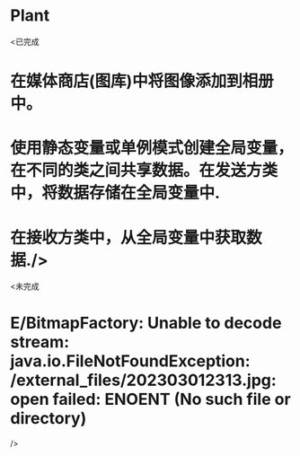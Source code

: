 # Plant
<已完成
# 在媒体商店(图库)中将图像添加到相册中。
     
# 使用静态变量或单例模式创建全局变量，在不同的类之间共享数据。在发送方类中，将数据存储在全局变量中.
     
# 在接收方类中，从全局变量中获取数据./>
<未完成
 # E/BitmapFactory: Unable to decode stream: java.io.FileNotFoundException: /external_files/202303012313.jpg: open failed: ENOENT (No such file or directory)
 />
